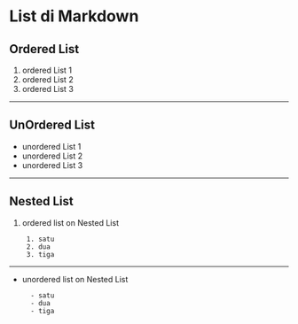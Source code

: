 # List di Markdown

## Ordered List

1. ordered List 1
2. ordered List 2
3. ordered List 3
___
## UnOrdered List

- unordered List 1
- unordered List 2
- unordered List 3

___
## Nested List

1. ordered list on Nested List

        1. satu
        2. dua
        3. tiga
___
- unordered list on Nested List

        - satu
        - dua
        - tiga